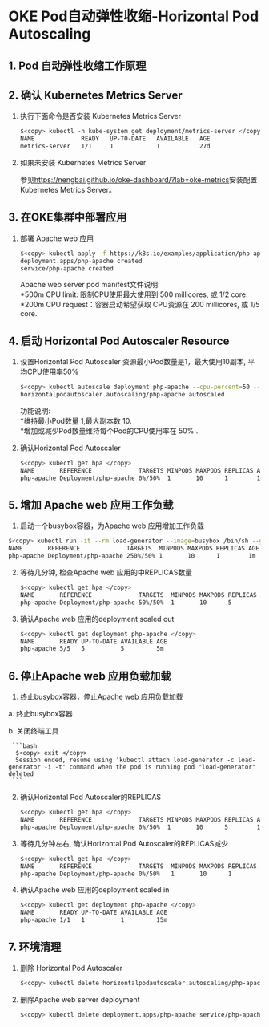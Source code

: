 # OKE Pod自动弹性收缩-Horizontal Pod Autoscaling

## 1. Pod 自动弹性收缩工作原理

## 2. 确认 Kubernetes Metrics Server

1. 执行下面命令是否安装 Kubernetes Metrics Server

    ```bash
    $<copy> kubectl -n kube-system get deployment/metrics-server </copy>
    NAME             READY   UP-TO-DATE   AVAILABLE   AGE
    metrics-server   1/1     1            1           27d
    ```
2. 如果未安装 Kubernetes Metrics Server

   参见<https://nengbai.github.io/oke-dashboard/?lab=oke-metrics>安装配置 Kubernetes Metrics Server。

## 3. 在OKE集群中部署应用

1. 部署 Apache web 应用

    ```bash
    $<copy> kubectl apply -f https://k8s.io/examples/application/php-apache.yaml </copy>
    deployment.apps/php-apache created
    service/php-apache created
    ```
    Apache web server pod manifest文件说明:</br>
    *500m CPU limit: 限制CPU使用最大使用到 500 millicores, 或 1/2 core.</br>
    *200m CPU request：容器启动希望获取 CPU资源在 200 millicores, 或 1/5 core.

## 4. 启动 Horizontal Pod Autoscaler Resource

1. 设置Horizontal Pod Autoscaler 资源最小Pod数量是1，最大使用10副本, 平均CPU使用率50%

   ```bash
   $<copy> kubectl autoscale deployment php-apache --cpu-percent=50 --min=1 --max=10 </copy>
   horizontalpodautoscaler.autoscaling/php-apache autoscaled
   ```

   功能说明:</br>
   *维持最小Pod数量 1,最大副本数 10.</br>
   *增加或减少Pod数量维持每个Pod的CPU使用率在 50% .

2. 确认Horizontal Pod Autoscaler

   ```bash
   $<copy> kubectl get hpa </copy>
   NAME       REFERENCE             TARGETS MINPODS MAXPODS REPLICAS AGE
   php-apache Deployment/php-apache 0%/50%  1       10      1        10s
   ```

## 5. 增加 Apache web 应用工作负载

1. 启动一个busybox容器，为Apache web 应用增加工作负载

  ```bash
  $<copy> kubectl run -it --rm load-generator --image=busybox /bin/sh --generator=run-pod/v1 </copy>
  NAME       REFERENCE             TARGETS  MINPODS MAXPODS REPLICAS AGE
  php-apache Deployment/php-apache 250%/50% 1       10      1        1m
  ```

2. 等待几分钟, 检查Apache web 应用的中REPLICAS数量

    ```bash
   $<copy> kubectl get hpa </copy>
   NAME       REFERENCE             TARGETS  MINPODS MAXPODS REPLICAS AGE
   php-apache Deployment/php-apache 50%/50%  1       10      5        5m
   ```

3. 确认Apache web 应用的deployment scaled out

    ```bash
    $<copy> kubectl get deployment php-apache </copy>
    NAME       READY UP-TO-DATE AVAILABLE AGE
    php-apache 5/5   5          5         5m
    ```

## 6. 停止Apache web 应用负载加载

1. 终止busybox容器，停止Apache web 应用负载加载

  a. 终止busybox容器
  
  b. 关闭终端工具

     ```bash
      $<copy> exit </copy>
      Session ended, resume using 'kubectl attach load-generator -c load-generator -i -t' command when the pod is running pod "load-generator" deleted
     ```

2. 确认Horizontal Pod Autoscaler的REPLICAS

   ```bash
   $<copy> kubectl get hpa </copy>
   NAME       REFERENCE             TARGETS MINPODS MAXPODS REPLICAS AGE
   php-apache Deployment/php-apache 0%/50%  1       10      5        10m
   ```

3. 等待几分钟左右, 确认Horizontal Pod Autoscaler的REPLICAS减少

   ```bash
   $<copy> kubectl get hpa </copy>
   NAME       REFERENCE             TARGETS  MINPODS MAXPODS REPLICAS AGE
   php-apache Deployment/php-apache 0%/50%   1       10      1        15m 
   ```

4. 确认Apache web 应用的deployment scaled in
  
    ```bash
    $<copy> kubectl get deployment php-apache </copy>
    NAME       READY UP-TO-DATE AVAILABLE AGE
    php-apache 1/1   1          1         15m
    ```

## 7. 环境清理

1. 删除 Horizontal Pod Autoscaler

    ```bash
    $<copy> kubectl delete horizontalpodautoscaler.autoscaling/php-apache  </copy>
    ```

2. 删除Apache web server deployment

    ```bash
    $<copy> kubectl delete deployment.apps/php-apache service/php-apache  </copy>
    ```
